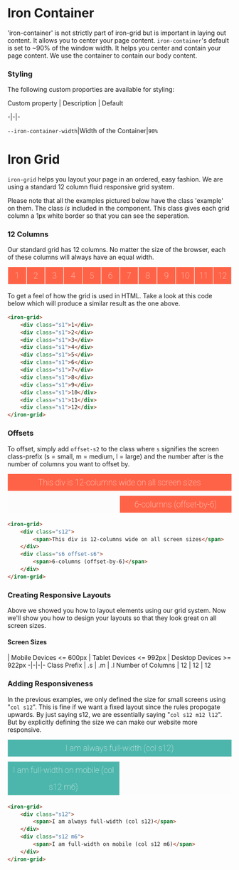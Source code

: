 # Iron Container

'iron-container' is not strictly part of iron-grid but is important in laying out content. It allows you to center your page content. `iron-container`'s default is set to ~90% of the window width. It helps you center and contain your page content. We use the container to contain our body content.

### Styling

The following custom proporties are available for styling:

Custom property | Description | Default

-|-|-

`--iron-container-width`|Width of the Container|`90%`
 
# Iron Grid

`iron-grid` helps you layout your page in an ordered, easy fashion. We are using a standard 12 column fluid responsive grid system.

Please note that all the examples pictured below have the class 'example' on them. The class *is* included in the component. This class gives each grid column a 1px white border so that you can see the seperation.

### 12 Columns

Our standard grid has 12 columns. No matter the size of the browser, each of these columns will always have an equal width.

![1](img/1.png)

To get a feel of how the grid is used in HTML. Take a look at this code below which will produce a similar result as the one above.

```html
<iron-grid>
    <div class="s1">1</div>
    <div class="s1">2</div>
    <div class="s1">3</div>
    <div class="s1">4</div>
    <div class="s1">5</div>
    <div class="s1">6</div>
    <div class="s1">7</div>
    <div class="s1">8</div>
    <div class="s1">9</div>
    <div class="s1">10</div>
    <div class="s1">11</div>
    <div class="s1">12</div>
</iron-grid>
```

### Offsets

To offset, simply add `offset-s2` to the class where `s` signifies the screen class-prefix (s = small, m = medium, l = large) and the number after is the number of columns you want to offset by.

![2](img/2.png)

```html
<iron-grid>
    <div class="s12">
        <span>This div is 12-columns wide on all screen sizes</span>
    </div>
    <div class="s6 offset-s6">
        <span>6-columns (offset-by-6)</span>
    </div>
</iron-grid>
```

### Creating Responsive Layouts

Above we showed you how to layout elements using our grid system. Now we'll show you how to design your layouts so that they look great on all screen sizes.

#### Screen Sizes
 | Mobile Devices <= 600px | Tablet Devices <= 992px | Desktop Devices >= 922px
 -|-|-|-
 Class Prefix | .s | .m | .l
 Number of Columns | 12 | 12 | 12

### Adding Responsiveness

In the previous examples, we only defined the size for small screens using "`col s12`". This is fine if we want a fixed layout since the rules propogate upwards. By just saying s12, we are essentially saying "`col s12 m12 l12`". But by explicitly defining the size we can make our website more responsive.

![3](img/3.png)

```html
<iron-grid>
    <div class="s12">
        <span>I am always full-width (col s12)</span>
    </div>
    <div class="s12 m6">
        <span>I am full-width on mobile (col s12 m6)</span>
    </div>
</iron-grid>
```
